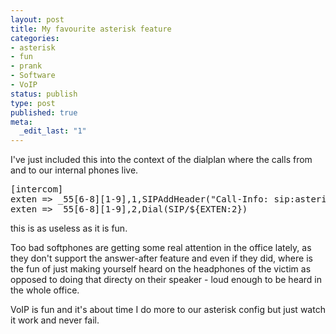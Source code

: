 ```yaml
---
layout: post
title: My favourite asterisk feature
categories:
- asterisk
- fun
- prank
- Software
- VoIP
status: publish
type: post
published: true
meta:
  _edit_last: "1"
---
```

I've just included this into the context of the dialplan where the calls from and to our internal phones live.
<pre>[intercom]
exten =&gt; _55[6-8][1-9],1,SIPAddHeader("Call-Info: sip:asterisk\;<strong>answer-after=0</strong>")
exten =&gt; _55[6-8][1-9],2,Dial(SIP/${EXTEN:2})</pre>
this is as useless as it is fun.

Too bad softphones are getting some real attention in the office lately, as they don't support the answer-after feature and even if they did, where is the fun of just making yourself heard on the headphones of the victim as opposed to doing that directy on their speaker - loud enough to be heard in the whole office.

VoIP is fun and it's about time I do more to our asterisk config but just watch it work and never fail.
